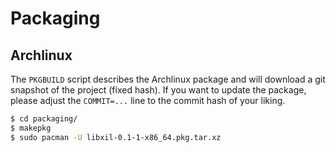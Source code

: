 # Packaging

## Archlinux

The `PKGBUILD` script describes the Archlinux package and will download a git
snapshot of the project (fixed hash). If you want to update the package, please
adjust the `COMMIT=...` line to the commit hash of your liking.

```bash
$ cd packaging/
$ makepkg
$ sudo pacman -U libxil-0.1-1-x86_64.pkg.tar.xz
```
